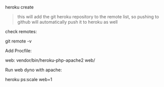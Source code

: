 heroku create

> this will add the git heroku repository to the remote list, so pushing to github will automatically push it to heroku as well

check remotes:

git remote -v


Add Procfile:

web: vendor/bin/heroku-php-apache2 web/


Run web dyno with apache:

heroku ps:scale web=1